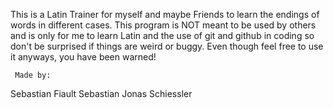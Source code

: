 This is a Latin Trainer for myself and maybe Friends to learn the endings of words in different cases.
This program is NOT meant to be used by others and is only for me to learn Latin and the use of git and github in coding so don't be surprised if things are weird or buggy. Even though feel free to use it anyways, you have been warned!

     Made by:
Sebastian Fiault
Sebastian Jonas Schiessler